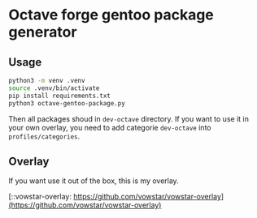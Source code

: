 # Octave forge gentoo package generator

## Usage

```bash
python3 -m venv .venv
source .venv/bin/activate
pip install requirements.txt
python3 octave-gentoo-package.py
```

Then all packages shoud in ``dev-octave`` directory.
If you want to use it in your own overlay, you need to add categorie ``dev-octave`` into ``profiles/categories``.

## Overlay

If you want use it out of the box, this is my overlay.

[::vowstar-overlay: https://github.com/vowstar/vowstar-overlay](https://github.com/vowstar/vowstar-overlay)
